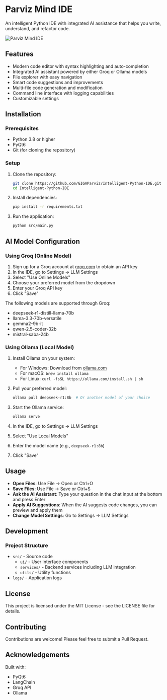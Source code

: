 # Parviz Mind IDE

An intelligent Python IDE with integrated AI assistance that helps you write, understand, and refactor code.

![Parviz Mind IDE](screenshots/ide_screenshot.png)

## Features

- Modern code editor with syntax highlighting and auto-completion
- Integrated AI assistant powered by either Groq or Ollama models
- File explorer with easy navigation
- Smart code suggestions and improvements
- Multi-file code generation and modification
- Command line interface with logging capabilities
- Customizable settings

## Installation

### Prerequisites

- Python 3.8 or higher
- PyQt6
- Git (for cloning the repository)

### Setup

1. Clone the repository:
   ```bash
   git clone https://github.com/GIGAParviz/Intelligent-Python-IDE.git
   cd Intelligent-Python-IDE
   ```

2. Install dependencies:
   ```bash
   pip install -r requirements.txt
   ```

3. Run the application:
   ```bash
   python src/main.py
   ```

## AI Model Configuration

### Using Groq (Online Model)

1. Sign up for a Groq account at [groq.com](https://console.groq.com) to obtain an API key
2. In the IDE, go to Settings → LLM Settings
3. Select "Use Online Models"
4. Choose your preferred model from the dropdown
5. Enter your Groq API key
6. Click "Save"

The following models are supported through Groq:
- deepseek-r1-distill-llama-70b
- llama-3.3-70b-versatile
- gemma2-9b-it
- qwen-2.5-coder-32b
- mistral-saba-24b

### Using Ollama (Local Model)

1. Install Ollama on your system:
   - For Windows: Download from [ollama.com](https://ollama.com/download)
   - For macOS: `brew install ollama`
   - For Linux: `curl -fsSL https://ollama.com/install.sh | sh`

2. Pull your preferred model:
   ```bash
   ollama pull deepseek-r1:8b  # Or another model of your choice
   ```

3. Start the Ollama service:
   ```bash
   ollama serve
   ```

4. In the IDE, go to Settings → LLM Settings
5. Select "Use Local Models"
6. Enter the model name (e.g., `deepseek-r1:8b`)
7. Click "Save"

## Usage

- **Open Files**: Use File → Open or Ctrl+O
- **Save Files**: Use File → Save or Ctrl+S
- **Ask the AI Assistant**: Type your question in the chat input at the bottom and press Enter
- **Apply AI Suggestions**: When the AI suggests code changes, you can preview and apply them
- **Change Model Settings**: Go to Settings → LLM Settings

## Development

### Project Structure

- `src/` - Source code
  - `ui/` - User interface components
  - `services/` - Backend services including LLM integration
  - `utils/` - Utility functions
- `logs/` - Application logs

## License

This project is licensed under the MIT License - see the LICENSE file for details.

## Contributing

Contributions are welcome! Please feel free to submit a Pull Request.

## Acknowledgements

Built with:
- PyQt6
- LangChain
- Groq API
- Ollama 